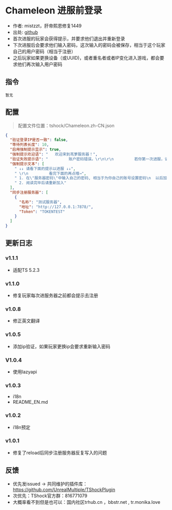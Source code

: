 # Chameleon 进服前登录

- 作者: mistzzt，肝帝熙恩修复1449
- 出处: [github](https://github.com/mistzzt/Chameleon)
- 首次进服的玩家会获得提示，并要求他们退出并重新登录
- 下次进服后会要求他们输入密码，这次输入的密码会被保存，相当于这个玩家自己的用户密码（相当于注册）
- 之后玩家如果更换设备（或UUID)，或者重名者或者IP变化进入游戏，都会要求他们再次输入用户密码



## 指令

```
暂无
```

## 配置
> 配置文件位置：tshock/Chameleon.zh-CN.json
```json
{
  "验证登录IP是否一致": false,
  "等待列表长度": 10,
  "启用强制提示显示": true,
  "强制提示欢迎语": "   欢迎来到茑萝服务器！",
  "验证失败提示语": "         账户密码错误。\r\n\r\n         若你第一次进服，请换一个人物名；\r\n         若忘记密码，请联系管理。",
  "强制提示文本": [
    " ↓↓ 请看下面的提示以进服 ↓↓",
    " \r\n         看完下面的再点哦→",
    " 1. 在\"服务器密码\"中输入自己的密码, 相当于为你自己的账号设置密码\n  以后加服时输入这个密码即可",
    " 2. 阅读完毕后请重新加入"
  ],
  "同步注册服务器": [
    {
      "名称": "测试服务器",
      "地址": "http://127.0.0.1:7878/",
      "Token": "TOKENTEST"
    }
  ]
}
```
## 更新日志

### v1.1.1
- 适配TS 5.2.3
### v1.1.0
- 修复玩家每次进服务器之前都会提示去注册
### v1.0.8
- 修正英文翻译
### v1.0.5
- 添加ip验证，如果玩家更换ip会要求重新输入密码
### V1.0.4
- 使用lazyapi
### v1.0.3
- i18n
- README_EN.md
### v1.0.2
- i18n预定
### v1.0.1
- 修复了reload后同步注册服务器反复写入的问题

## 反馈
- 优先发issued -> 共同维护的插件库：https://github.com/UnrealMultiple/TShockPlugin
- 次优先：TShock官方群：816771079
- 大概率看不到但是也可以：国内社区trhub.cn ，bbstr.net , tr.monika.love
